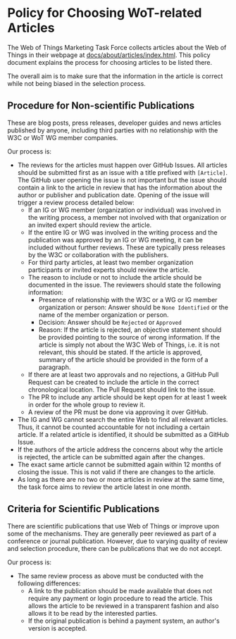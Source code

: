 # Policy for Choosing WoT-related Articles

The Web of Things Marketing Task Force collects articles about the Web of Things in their webpage at [docs/about/articles/index.html](docs/about/articles/index.html).
This policy document explains the process for choosing articles to be listed there.

The overall aim is to make sure that the information in the article is correct while not being biased in the selection process.

## Procedure for Non-scientific Publications

These are blog posts, press releases, developer guides and news articles published by anyone, including third parties with no relationship with the W3C or WoT WG member companies.

Our process is:

- The reviews for the articles must happen over GitHub Issues. All articles should be submitted first as an issue with a title prefixed with `[Article]`.  The GitHub user opening the issue is not important but the issue should contain a link to the article in review that has the information about the author or publisher and publication date. Opening of the issue will trigger a review process detailed below:
  - If an IG or WG member (organization or individual) was involved in the writing process, a member not involved with that organization or an invited expert should review the article.
  - If the entire IG or WG was involved in the writing process and the publication was approved by an IG or WG meeting, it can be included without further reviews. These are typically press releases by the W3C or collaboration with the publishers.
  - For third party articles, at least two member organization participants or invited experts should review the article.
  - The reason to include or not to include the article should be documented in the issue. The reviewers should state the following information:
    - Presence of relationship with the W3C or a WG or IG member organization or person: Answer should be `None Identified` or the name of the member organization or person.
    - Decision: Answer should be `Rejected` or `Approved`
    - Reason: If the article is rejected, an objective statement should be provided pointing to the source of wrong information. If the article is simply not about the W3C Web of Things, i.e. it is not relevant, this should be stated. If the article is approved, summary of the article should be provided in the form of a paragraph.
  - If there are at least two approvals and no rejections, a GitHub Pull Request can be created to include the article in the correct chronological location. The Pull Request should link to the issue.
  - The PR to include any article should be kept open for at least 1 week in order for the whole group to review it.
  - A review of the PR must be done via approving it over GitHub.
- The IG and WG cannot search the entire Web to find all relevant articles. Thus, it cannot be counted accountable for not including a certain article. If a related article is identified, it should be submitted as a GitHub Issue.
- If the authors of the article address the concerns about why the article is rejected, the article can be submitted again after the changes.
- The exact same article cannot be submitted again within 12 months of closing the issue. This is not valid if there are changes to the article.
- As long as there are no two or more articles in review at the same time, the task force aims to review the article latest in one month.

## Criteria for Scientific Publications

There are scientific publications that use Web of Things or improve upon some of the mechanisms.
They are generally peer reviewed as part of a conference or journal publication.
However, due to varying quality of review and selection procedure, there can be publications that we do not accept.

Our process is:

- The same review process as above must be conducted with the following differences:
  - A link to the publication should be made available that does not require any payment or login procedure to read the article. This allows the article to be reviewed in a transparent fashion and also allows it to be read by the interested parties.
  - If the original publication is behind a payment system, an author's version is accepted.
